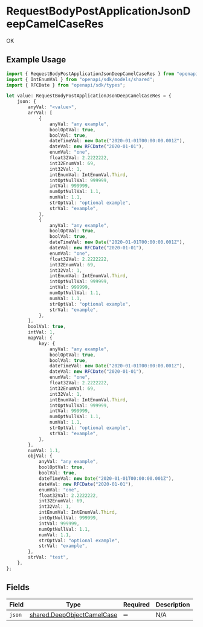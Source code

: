 # RequestBodyPostApplicationJsonDeepCamelCaseRes

OK

## Example Usage

```typescript
import { RequestBodyPostApplicationJsonDeepCamelCaseRes } from "openapi/sdk/models/operations";
import { IntEnumVal } from "openapi/sdk/models/shared";
import { RFCDate } from "openapi/sdk/types";

let value: RequestBodyPostApplicationJsonDeepCamelCaseRes = {
    json: {
        anyVal: "<value>",
        arrVal: [
            {
                anyVal: "any example",
                boolOptVal: true,
                boolVal: true,
                dateTimeVal: new Date("2020-01-01T00:00:00.001Z"),
                dateVal: new RFCDate("2020-01-01"),
                enumVal: "one",
                float32Val: 2.2222222,
                int32EnumVal: 69,
                int32Val: 1,
                intEnumVal: IntEnumVal.Third,
                intOptNullVal: 999999,
                intVal: 999999,
                numOptNullVal: 1.1,
                numVal: 1.1,
                strOptVal: "optional example",
                strVal: "example",
            },
            {
                anyVal: "any example",
                boolOptVal: true,
                boolVal: true,
                dateTimeVal: new Date("2020-01-01T00:00:00.001Z"),
                dateVal: new RFCDate("2020-01-01"),
                enumVal: "one",
                float32Val: 2.2222222,
                int32EnumVal: 69,
                int32Val: 1,
                intEnumVal: IntEnumVal.Third,
                intOptNullVal: 999999,
                intVal: 999999,
                numOptNullVal: 1.1,
                numVal: 1.1,
                strOptVal: "optional example",
                strVal: "example",
            },
        ],
        boolVal: true,
        intVal: 1,
        mapVal: {
            key: {
                anyVal: "any example",
                boolOptVal: true,
                boolVal: true,
                dateTimeVal: new Date("2020-01-01T00:00:00.001Z"),
                dateVal: new RFCDate("2020-01-01"),
                enumVal: "one",
                float32Val: 2.2222222,
                int32EnumVal: 69,
                int32Val: 1,
                intEnumVal: IntEnumVal.Third,
                intOptNullVal: 999999,
                intVal: 999999,
                numOptNullVal: 1.1,
                numVal: 1.1,
                strOptVal: "optional example",
                strVal: "example",
            },
        },
        numVal: 1.1,
        objVal: {
            anyVal: "any example",
            boolOptVal: true,
            boolVal: true,
            dateTimeVal: new Date("2020-01-01T00:00:00.001Z"),
            dateVal: new RFCDate("2020-01-01"),
            enumVal: "one",
            float32Val: 2.2222222,
            int32EnumVal: 69,
            int32Val: 1,
            intEnumVal: IntEnumVal.Third,
            intOptNullVal: 999999,
            intVal: 999999,
            numOptNullVal: 1.1,
            numVal: 1.1,
            strOptVal: "optional example",
            strVal: "example",
        },
        strVal: "test",
    },
};
```

## Fields

| Field                                                                           | Type                                                                            | Required                                                                        | Description                                                                     |
| ------------------------------------------------------------------------------- | ------------------------------------------------------------------------------- | ------------------------------------------------------------------------------- | ------------------------------------------------------------------------------- |
| `json`                                                                          | [shared.DeepObjectCamelCase](../../../sdk/models/shared/deepobjectcamelcase.md) | :heavy_minus_sign:                                                              | N/A                                                                             |